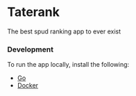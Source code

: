 # Taterank

The best spud ranking app to ever exist

### Development

To run the app locally, install the following:

- [Go](https://go.dev/)
- [Docker](https://www.docker.com/products/docker-desktop/)

